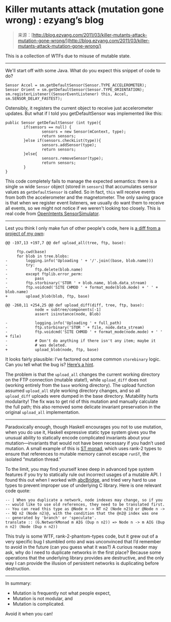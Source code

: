 <!--yml
category: 未分类
date: 2024-07-01 18:17:56
-->

# Killer mutants attack (mutation gone wrong) : ezyang’s blog

> 来源：[http://blog.ezyang.com/2011/03/killer-mutants-attack-mutation-gone-wrong/](http://blog.ezyang.com/2011/03/killer-mutants-attack-mutation-gone-wrong/)

This is a collection of WTFs due to misuse of mutable state.

* * *

We'll start off with some Java. What do you expect this snippet of code to do?

```
Sensor Accel = sm.getDefaultSensor(Sensor.TYPE_ACCELEROMETER);
Sensor Orient = sm.getDefaultSensor(Sensor.TYPE_ORIENTATION);
sm.registerListener((SensorEventListener) this, Accel, sm.SENSOR_DELAY_FASTEST);

```

Ostensibly, it registers the current object to receive just accelerometer updates. But what if I told you getDefaultSensor was implemented like this:

```
public Sensor getDefaultSensor (int type){
        if(sensors == null) {
                sensors = new Sensor(mContext, type);
                return sensors;
        }else if(sensors.checkList(type)){
                sensors.addSensor(type);
                return sensors;
        }else{
                sensors.removeSensor(type);
                return sensors;
        }
}

```

This code completely fails to manage the expected semantics: there is a single `sm` wide `Sensor` object (stored in `sensors`) that accumulates sensor values as `getDefaultSensor` is called. So in fact, `this` will receive events from both the accelerometer and the magnetometer. The only saving grace is that when we register event listeners, we usually do want them to receive all events, so we might not notice if we weren't looking too closely. This is real code from [OpenIntents SensorSimulator](http://code.google.com/p/openintents/source/browse/trunk/sensorsimulator/SensorSimulatorSettings/src/org/openintents/sensorsimulator/hardware/SensorManagerSimulator.java).

* * *

Lest you think I only make fun of other people's code, here is [a diff from a project of my own](https://github.com/ezyang/git-ftp/commit/291bc437da61ca7065b7e3651446704fd47decab):

```
@@ -197,13 +197,7 @@ def upload_all(tree, ftp, base):

     ftp.cwd(base)
     for blob in tree.blobs:
-        logging.info('Uploading ' + '/'.join((base, blob.name)))
-        try:
-            ftp.delete(blob.name)
-        except ftplib.error_perm:
-            pass
-        ftp.storbinary('STOR ' + blob.name, blob.data_stream)
-        ftp.voidcmd('SITE CHMOD ' + format_mode(blob.mode) + ' ' + blob.name)
+        upload_blob(blob, ftp, base)

@@ -260,11 +254,25 @@ def upload_diff(diff, tree, ftp, base):
             node = subtree/components[-1]
             assert isinstance(node, Blob)

-            logging.info('Uploading ' + full_path)
-            ftp.storbinary('STOR ' + file, node.data_stream)
-            ftp.voidcmd('SITE CHMOD ' + format_mode(node.mode) + ' ' + file)
-            # Don't do anything if there isn't any item; maybe it
-            # was deleted.
+            upload_blob(node, ftp, base)

```

It looks fairly plausible: I’ve factored out some common `storebinary` logic. Can you tell what the bug is? [Here’s a hint](https://github.com/ezyang/git-ftp/commit/ec14419c53ae5e4ac155f5daf685fface98c01a8).

The problem is that the `upload_all` changes the current working directory on the FTP connection (mutable state!), while `upload_diff` does not (working entirely from the `base` working directory). The upload function assumed `upload_all` style working directory changes, and so all `upload_diff` uploads were dumped in the base directory. Mutability hurts modularity! The fix was to get rid of this mutation and manually calculate the full path; this also removed some delicate invariant preservation in the original `upload_all` implementation.

* * *

Paradoxically enough, though Haskell encourages you not to use mutation, when you do use it, Haskell expressive static type system gives you the unusual ability to statically encode complicated invariants about your mutation—invariants that would not have been necessary if you hadn’t used mutation. A small example of this is [ST monad](http://www.haskell.org/haskellwiki/Monad/ST), which uses rank-2 types to ensure that references to mutable memory cannot escape `runST`, the isolated “mutation thread.”

To the limit, you may find yourself knee deep in advanced type system features if you try to statically rule out incorrect usages of a mutable API. I found this out when I worked with [abcBridge](http://blog.ezyang.com/2010/08/galois-tech-talk-abcbridge-functional-interfaces-for-aigs-and-sat-solving/), and tried very hard to use types to prevent improper use of underlying C library. Here is one relevant code quote:

```
-- | When you duplicate a network, node indexes may change, so if you
-- would like to use old references, they need to be translated first.
-- You can read this type as @Node n -> NT n2 (Node n2)@ or @Node n ->
-- NQ n2 (Node n2)@, with the condition that the @n2@ index was one
-- generated by 'branch' or 'speculate'.
translate :: (G.NetworkMonad m AIG (Dup n n2)) => Node n -> m AIG (Dup n n2) (Node (Dup n n2))

```

This truly is some WTF, rank-2-phantom-types code, but it grew out of a very specific bug I stumbled onto and was unconvinced that I’d remember to avoid in the future (can you guess what it was?) A curious reader may ask, why do I need to duplicate networks in the first place? Because some operations that the underlying library provides are destructive, and the only way I can provide the illusion of persistent networks is duplicating before destruction.

* * *

In summary:

*   Mutation is frequently not what people expect,
*   Mutation is not modular, and
*   Mutation is complicated.

Avoid it when you can!